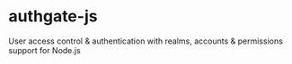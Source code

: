 # authgate-js
User access control &amp; authentication with realms, accounts &amp; permissions support for Node.js
